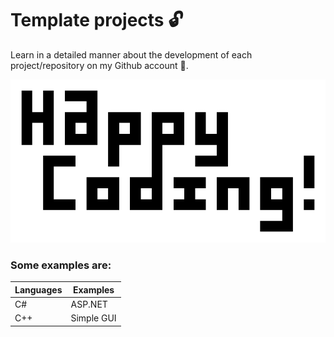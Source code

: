 # Template projects :unlock:

Learn in a detailed manner about the development of each project/repository on my Github account :notebook_with_decorative_cover:.

![Happy Coding](docs/img/image-3.png)

### Some examples are:

| Languages| Examples |
| ----------- | ----------- |
| C# | ASP.NET |
| C++ | Simple GUI |